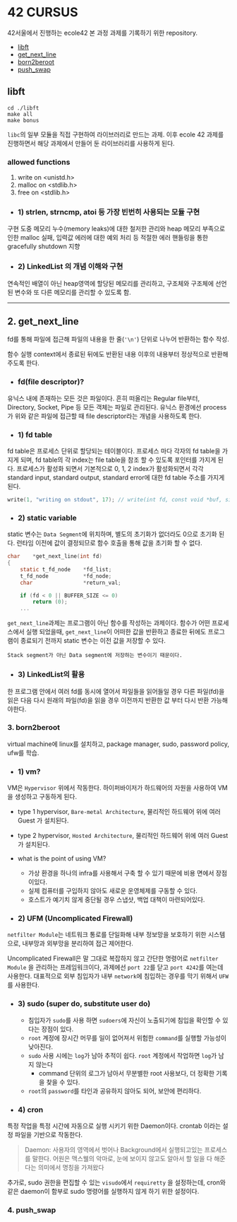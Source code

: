 # 42 CURSUS

42서울에서 진행하는 ecole42 본 과정 과제를 기록하기 위한 repository.


- [libft](libft)
- [get_next_line](get_next_line)
- [born2beroot](born2beroot)
- [push_swap](push_swap)

## libft

```shell
cd ./libft
make all
make bonus
```
`libc`의 일부 모듈을 직접 구현하여 라이브러리로 만드는 과제.
이후 ecole 42 과제를 진행하면서 해당 과제에서 만들어 둔 라이브러리를 사용하게 된다.

### allowed functions
1. write on <unistd.h>
2. malloc on <stdlib.h>
3. free on <stdlib.h>

- ### 1) strlen, strncmp, atoi 등 가장 빈번히 사용되는 모듈 구현

구현 도중 메모리 누수(memory leaks)에 대한 철저한 관리와 heap 메모리 부족으로 인한 malloc 실패, 입력값 에러에 대한 예외 처리 등 적절한 에러 핸들링을 통한 gracefully shutdown 지향

- ### 2) LinkedList 의 개념 이해와 구현

연속적인 배열이 아닌 heap영역에 할당된 메모리를 관리하고, 구조체와 구조체에 선언된 변수와 또 다른 메모리를 관리할 수 있도록 함.

-----

## 2. get_next_line

fd를 통해 파일에 접근해 파일의 내용을 한 줄(`'\n'`) 단위로 나누어 반환하는 함수 작성.

함수 실행 context에서 종료된 뒤에도 반환된 내용 이후의 내용부터 정상적으로 반환해주도록 한다.

- ### fd(file descriptor)?
유닉스 내에 존재하는 모든 것은 파일이다. 흔히 떠올리는 Regular file부터, Directory, Socket, Pipe 등 모든 객체는 파일로 관리된다.
유닉스 환경에선 process가 위와 같은 파일에 접근할 때 file descriptor라는 개념을 사용하도록 한다.

- ### 1) fd table
fd table은 프로세스 단위로 할당되는 테이블이다. 프로세스 마다 각자의 fd table을 가지게 되며, fd table의 각 index는 file table을 참조 할 수 있도록 포인터를 가지게 된다.
프로세스가 활성화 되면서 기본적으로 0, 1, 2 index가 활성화되면서 각각 standard input, standard output, standard error에 대한 fd table 주소를 가지게 된다.

```c
write(1, "writing on stdout", 17); // write(int fd, const void *buf, size_t count)
```
- ### 2) static variable
static 변수는 `Data Segment`에 위치하며, 별도의 초기화가 없더라도 0으로 초기화 된다.
런타임 이전에 값이 결정되므로 함수 호출을 통해 값을 초기화 할 수 없다.

```c
char	*get_next_line(int fd)
{
	static t_fd_node	*fd_list;
	t_fd_node			*fd_node;
	char				*return_val;

	if (fd < 0 || BUFFER_SIZE <= 0)
		return (0);
	...
```
`get_next_line`과제는 프로그램이 아닌 함수를 작성하는 과제이다. 함수가 어떤 프로세스에서 실행 되었을때, `get_next_line`이 어떠한 값을 반환하고 종료한 뒤에도 프로그램이 종료되기 전까지 static 변수는 이전 값을 저장할 수 있다.

`Stack segment가 아닌 Data segment에 저장하는 변수이기 때문이다.`

- ### 3) LinkedList의 활용
한 프로그램 안에서 여러 fd를 동시에 열어서 파일들을 읽어들일 경우 다른 파일(fd)을 읽은 다음 다시 원래의 파일(fd)을 읽을 경우 이전까지 반환한 값 부터 다시 반환 가능해야한다.

### 3. born2beroot
virtual machine에 linux를 설치하고, package manager, sudo, password policy, ufw를 학습.

- ### 1) vm?
VM은 `Hypervisor` 위에서 작동한다. 하이퍼바이저가 하드웨어의 자원을 사용하여 VM을 생성하고 구동하게 된다.
- type 1 hypervisor, `Bare-metal Architecture`, 물리적인 하드웨어 위에 여러 Guest 가 설치된다.
- type 2 hypervisor, `Hosted Architecture`, 물리적인 하드웨어 위에 여러 Guest 가 설치된다.

- what is the point of using VM?
    - 가상 환경을 하나의 infra를 사용해서 구축 할 수 있기 때문에 비용 면에서 장점이있다.
    - 실제 컴퓨터를 구입하지 않아도 새로운 운영체제를 구동할 수 있다.
    - 호스트가 예기치 않게 중단될 경우 스냅샷, 백업 대책이 마련되어있다.

- ### 2) UFM (Uncomplicated Firewall)
`netfilter Module`는 네트워크 통로를 단일화해 내부 정보망을 보호하기 위한 시스템으로, 내부망과 외부망을 분리하여 접근 제어한다.

Uncomplicated Firewall은 말 그대로 복잡하지 않고 간단한 명령어로 `netfilter Module` 을 관리하는 프레임워크이다, 과제에선 `port 22`를 닫고 `port 4242`를 여는데 사용한다.
대표적으로 외부 침입자가 내부 `network`에 침입하는 경우를 막기 위해서 `UFW`를 사용한다.

- ### 3) sudo (super do, substitute user do)
	- 침입자가 `sudo`를 사용 하면 `sudoers`에 자신이 노출되기에 침입을 확인할 수 있다는 장점이 있다.
	- `root` 계정에 장시간 머무를 일이 없어져서 위험한 `command`를 실행할 가능성이 낮아진다.
	- `sudo` 사용 시에는 `log`가 남아 추적이 쉽다. `root` 계정에서 작업하면 `log`가 남지 않는다
    	- command 단위의 로그가 남아서 무분별한 root 사용보다, 더 정확한 기록을 찾을 수 있다.
	- `root`의 `password`를 타인과 공유하지 않아도 되어, 보안에 편리하다.

- ### 4) cron
특정 작업을 특정 시간에 자동으로 실행 시키기 위한 Daemon이다. crontab 이라는 설정 파일을 기반으로 작동한다.
> Daemon: 사용자의 영역에서 벗어나 Background에서 실행되고있는 프로세스를 말한다. 어원은 맥스웰의 악마로, 눈에 보이지 않고도 알아서 할 일을 다 해준다는 의미에서 명칭을 가져왔다

추가로, sudo 권한을 편집할 수 있는 `visudo`에서 `requiretty` 을 설정하는데, cron와 같은 daemon이 함부로 sudo 명령어를 실행하지 않게 하기 위한 설정이다.

### 4. push_swap


